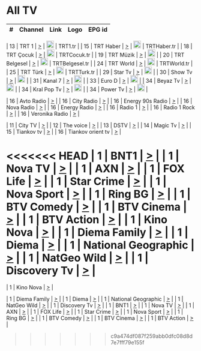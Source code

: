 <h1>All TV</h1>

| #   | Channel        | Link  | Logo | EPG id |
|:---:|:--------------:|:-----:|:----:|:------:|

| 13  | TRT 1            | [>](https://tv-trt1.medya.trt.com.tr/master.m3u8) | <img height="20" src="https://i.imgur.com/j786OLG.png"/> | TRT1.tr |
| 15  | TRT Haber        | [>](https://tv-trthaber.medya.trt.com.tr/master.m3u8) | <img height="20" src="https://i.imgur.com/OVfo8Ab.png"/> | TRTHaber.tr |
| 18  | TRT Çocuk        | [>](https://tv-trtcocuk.medya.trt.com.tr/master.m3u8) | <img height="20" src="https://i.imgur.com/QLFmD6d.png"/> | TRTCocuk.tr |
| 19  | TRT Müzik        | [>](https://tv-trtmuzik.medya.trt.com.tr/master.m3u8) | <img height="20" src="https://i.imgur.com/fIVFCEd.png"/> |
| 20  | TRT Belgesel     | [>](https://tv-trtbelgesel.medya.trt.com.tr/master.m3u8) | <img height="20" src="https://i.imgur.com/MGO87pe.png"/> | TRTBelgesel.tr |
| 24  | TRT World        | [>](https://tv-trtworld.medya.trt.com.tr/master.m3u8) | <img height="20" src="https://i.imgur.com/JEA2xpv.png"/> | TRTWorld.tr |
| 25  | TRT Türk         | [>](https://tv-trtturk.medya.trt.com.tr/master.m3u8) | <img height="20" src="https://i.imgur.com/OSTOQNw.png"/> | TRTTurk.tr |
| 29  | Star Tv   | [>](https://dogus-live.daioncdn.net/startv/startv_360p.m3u8) | <img height="20" src="https://i.imgur.com/IebUZx1.png"/> |
| 30  | Show Tv     | [>](https://ciner-live.daioncdn.net/showtv/showtv.m3u8) | <img height="20" src="https://i.imgur.com/IebUZx1.png"/> |
| 31  | Kanal 7     | [>](https://kanal7-live.daioncdn.net/kanal7/kanal7.m3u8) | <img height="20" src="https://i.imgur.com/IebUZx1.png"/> |
| 33  | Euro D    | [>](https://www.youtube.com/user/KanalD/live) | <img height="20" src="https://i.imgur.com/IebUZx1.png"/> |
| 34  | Beyaz Tv     | [>](https://beyaztv-live.daioncdn.net/beyaztv/beyaztv.m3u8) | <img height="20" src="https://i.imgur.com/IebUZx1.png"/> |
| 34  | Kral Pop Tv     | [>](https://www.youtube.com/watch?v=GuFTuKoXepw) | <img height="20" src="https://i.imgur.com/IebUZx1.png"/> |
| 34  | Power Tv     | [>](https://livetv.powerapp.com.tr/powerTV/powerhd.smil/chunklist.m3u8) | <img height="20" src="https://i.imgur.com/IebUZx1.png"/> |

| 16  | Avto Radio | [>](http://stream.metacast.eu/avtoradio.mp3.m3u) |
| 16  | City Radio | [>](http://stream.metacast.eu/city.aac.m3u) |
| 16  | Energy 90s Radio | [>](http://stream.metacast.eu/energy-90s.m3u) |
| 16  | Nova Radio | [>](http://stream.metacast.eu/nova.aac.m3u) |
| 16  | Energy Radio | [>](http://stream.metacast.eu/nrj.aac.m3u) |
| 16  | Radio 1 | [>](http://stream.metacast.eu/radio1.aac.m3u) |
| 16  | Radio 1 Rock | [>](http://stream.metacast.eu/radio1rock.aac.m3u) |
| 16  | Veronika Radio | [>](http://stream.metacast.eu/veronika.aac.m3u) |

| 11  | City TV | [>](https://tv.city.bg/play/tshls/citytv/index.m3u8) |
| 12  | The voice | [>](https://bss1.neterra.tv/thevoice/thevoice.m3u8) |
| 13  | DSTV | [>](http://46.249.95.140:8081/hls/data.m3u8) |
| 14  | Magic Tv | [>](https://bss1.neterra.tv/magictv/magictv.m3u8) |
| 15  | Tiankov tv | [>](https://streamer103.neterra.tv/tiankov-folk/live.m3u8) |
| 16  | Tiankov orient tv | [>](https://streamer103.neterra.tv/tiankov-orient/live.m3u8) |

<<<<<<< HEAD
| 1 | BNT1 | [>](https://ymkaya.xyz:13730/tv/bnt1/playlist.m3u8?wmsAuthSign=c2VydmVyX3RpbWU9Mi8yMy8yMDI1IDc6MzI6NTkgUE0maGFzaF92YWx1ZT1McGpvTXVwSFFWaDNVLytjZUpwWHpRPT0mdmFsaWRtaW51dGVzPTYw) |
| 1 | Nova TV | [>](https://ymkaya.xyz:13730/tv/novatv/playlist.m3u8?wmsAuthSign=c2VydmVyX3RpbWU9Mi8yMy8yMDI1IDc6MzM6MDggUE0maGFzaF92YWx1ZT1JMUZmTDltcm1yKzAvOHlhSklYeHRBPT0mdmFsaWRtaW51dGVzPTYw) |
| 1 | AXN | [>](https://ymkaya.xyz:13730/tv/axn/playlist.m3u8?wmsAuthSign=c2VydmVyX3RpbWU9Mi8yMy8yMDI1IDc6MzM6MTggUE0maGFzaF92YWx1ZT1ZRzZQSzR6bFFZemJCNHJjc2d5YTFnPT0mdmFsaWRtaW51dGVzPTYw) |
| 1 | FOX Life | [>](https://ymkaya.xyz:13730/tv/foxlife/playlist.m3u8?wmsAuthSign=c2VydmVyX3RpbWU9Mi8yMy8yMDI1IDc6MzM6MjggUE0maGFzaF92YWx1ZT1Idm5nSzVzcTkxVXlUVWo0NDR6a2lBPT0mdmFsaWRtaW51dGVzPTYw) |
| 1 | Star Crime | [>](https://ymkaya.xyz:13730/tv/foxcrime/playlist.m3u8?wmsAuthSign=c2VydmVyX3RpbWU9Mi8yMy8yMDI1IDc6MzM6MzcgUE0maGFzaF92YWx1ZT04TEV1TE9WRXJNZTh5QjcyeTMxRFp3PT0mdmFsaWRtaW51dGVzPTYw) |
| 1 | Nova Sport | [>](https://ymkaya.xyz:13730/tv/novasport/playlist.m3u8?wmsAuthSign=c2VydmVyX3RpbWU9Mi8yMy8yMDI1IDc6MzM6NDcgUE0maGFzaF92YWx1ZT1raXR6Z2VxdWdYWDhhMjdkemZiWkV3PT0mdmFsaWRtaW51dGVzPTYw) |
| 1 | Ring BG | [>](https://ymkaya.xyz:13730/tv/ringbg/playlist.m3u8?wmsAuthSign=c2VydmVyX3RpbWU9Mi8yMy8yMDI1IDc6MzM6NTYgUE0maGFzaF92YWx1ZT1EYUtZczlOanRuZTV6ZHlZd1VscnZ3PT0mdmFsaWRtaW51dGVzPTYw) |
| 1 | BTV Comedy | [>](https://ymkaya.xyz:13730/tv/btvcomedy/playlist.m3u8?wmsAuthSign=c2VydmVyX3RpbWU9Mi8yMy8yMDI1IDc6MzQ6MDYgUE0maGFzaF92YWx1ZT1vTHNKY3FqMkRjYVA2azdWVDBEZVpBPT0mdmFsaWRtaW51dGVzPTYw) |
| 1 | BTV Cinema | [>](https://ymkaya.xyz:13730/tv/btvcinema/playlist.m3u8?wmsAuthSign=c2VydmVyX3RpbWU9Mi8yMy8yMDI1IDc6MzQ6MTUgUE0maGFzaF92YWx1ZT1nb1NRTVdCV3pCamhzbXZQT011c2xnPT0mdmFsaWRtaW51dGVzPTYw) |
| 1 | BTV Action | [>](https://ymkaya.xyz:13730/tv/btvaction/playlist.m3u8?wmsAuthSign=c2VydmVyX3RpbWU9Mi8yMy8yMDI1IDc6MzQ6MjUgUE0maGFzaF92YWx1ZT1BQWpxUkZDNVN5WnkwRENSYkJ3cXpnPT0mdmFsaWRtaW51dGVzPTYw) |
| 1 | Kino Nova | [>](https://ymkaya.xyz:13730/tv/kinonova/playlist.m3u8?wmsAuthSign=c2VydmVyX3RpbWU9Mi8yMy8yMDI1IDc6MzQ6MzQgUE0maGFzaF92YWx1ZT1PQ0hjRk9yem9xSUkzMHBZamREK0d3PT0mdmFsaWRtaW51dGVzPTYw) |
| 1 | Diema Family | [>](https://ymkaya.xyz:13730/tv/diemafamily/playlist.m3u8?wmsAuthSign=c2VydmVyX3RpbWU9Mi8yMy8yMDI1IDc6MzQ6NDQgUE0maGFzaF92YWx1ZT0vS1R5Nm5uUG92SW9xQ0dhaERwVnlnPT0mdmFsaWRtaW51dGVzPTYw) |
| 1 | Diema | [>](https://ymkaya.xyz:13730/tv/diema/playlist.m3u8?wmsAuthSign=c2VydmVyX3RpbWU9Mi8yMy8yMDI1IDc6MzU6MzggUE0maGFzaF92YWx1ZT1xMm1GSzY4aTRNWDNvK3JSd1JqdndBPT0mdmFsaWRtaW51dGVzPTYw) |
| 1 | National Geographic | [>](https://ymkaya.xyz:13730/tv/natgeo/playlist.m3u8?wmsAuthSign=c2VydmVyX3RpbWU9Mi8yMy8yMDI1IDc6MzU6NDggUE0maGFzaF92YWx1ZT1vaHF2NG12UXYza3IxaEVhZlY3VWNBPT0mdmFsaWRtaW51dGVzPTYw) |
| 1 | NatGeo Wild | [>](https://ymkaya.xyz:13730/tv/natgeowild/playlist.m3u8?wmsAuthSign=c2VydmVyX3RpbWU9Mi8yMy8yMDI1IDc6MzU6NTggUE0maGFzaF92YWx1ZT0xMzJxbzhOTG1jYzFWbXpsVktlMUZBPT0mdmFsaWRtaW51dGVzPTYw) |
| 1 | Discovery Tv | [>](https://ymkaya.xyz:13730/tv/discovery/playlist.m3u8?wmsAuthSign=c2VydmVyX3RpbWU9Mi8yMy8yMDI1IDc6MzY6MDcgUE0maGFzaF92YWx1ZT1haysxNFpCYnBDekQ4cjZBTUEzclpRPT0mdmFsaWRtaW51dGVzPTYw) |
=======


| 1 | Kino Nova | [>](https://ymkaya.xyz:11336/tv/kinonova/playlist.m3u8?wmsAuthSign=c2VydmVyX3RpbWU9MS8yLzIwMjUgNDo0MDoyMCBBTSZoYXNoX3ZhbHVlPWlFS1FrWEtMMVRFM3l5YklUWUJQUHc9PSZ2YWxpZG1pbnV0ZXM9NjA=) |

| 1 | Diema Family | [>](https://ymkaya.xyz:11336/tv/diemafamily/playlist.m3u8?wmsAuthSign=c2VydmVyX3RpbWU9MS8yLzIwMjUgNDo0MDozMCBBTSZoYXNoX3ZhbHVlPUVUaTVKTldvZTF5WVVCM0YwL21kaXc9PSZ2YWxpZG1pbnV0ZXM9NjA=) |
| 1 | Diema | [>](https://ymkaya.xyz:11336/tv/diema/playlist.m3u8?wmsAuthSign=c2VydmVyX3RpbWU9MS8yLzIwMjUgNDo0MDo0MCBBTSZoYXNoX3ZhbHVlPVlYMWVJT2NuUjNpUTBsaytEUFFOS2c9PSZ2YWxpZG1pbnV0ZXM9NjA=) |
| 1 | National Geographic | [>](https://ymkaya.xyz:11336/tv/natgeo/playlist.m3u8?wmsAuthSign=c2VydmVyX3RpbWU9MS8yLzIwMjUgNDo0MTo0MSBBTSZoYXNoX3ZhbHVlPTJQTlVmcG5nYWx0M013eUhGRGxnd0E9PSZ2YWxpZG1pbnV0ZXM9NjA=) |
| 1 | NatGeo Wild | [>](https://ymkaya.xyz:11336/tv/natgeowild/playlist.m3u8?wmsAuthSign=c2VydmVyX3RpbWU9MS8yLzIwMjUgNDo0MTo1MSBBTSZoYXNoX3ZhbHVlPVl1OXZaTTliN0hGWEN3eDBYd1duNkE9PSZ2YWxpZG1pbnV0ZXM9NjA=) |
| 1 | Discovery Tv | [>](https://ymkaya.xyz:11336/tv/discovery/playlist.m3u8?wmsAuthSign=c2VydmVyX3RpbWU9MS8yLzIwMjUgNDo0MjowMSBBTSZoYXNoX3ZhbHVlPWtBQmdLNlY2RmQwWElzMVYzSDJyVkE9PSZ2YWxpZG1pbnV0ZXM9NjA=) |
| 1 | BNT1 | [>](https://ymkaya.xyz:11336/tv/bnt1/playlist.m3u8?wmsAuthSign=c2VydmVyX3RpbWU9MS8yLzIwMjUgNDozODozOCBBTSZoYXNoX3ZhbHVlPVVrMVlRQXpJWlhYeUh6ZFVpSC9NMUE9PSZ2YWxpZG1pbnV0ZXM9NjA=) |
| 1 | Nova TV | [>](https://ymkaya.xyz:11336/tv/novatv/playlist.m3u8?wmsAuthSign=c2VydmVyX3RpbWU9MS8yLzIwMjUgNDozODo0OCBBTSZoYXNoX3ZhbHVlPUVxQjh1a0ZzYkVGZU8zZDFGTzdreVE9PSZ2YWxpZG1pbnV0ZXM9NjA=) |
| 1 | AXN | [>](https://ymkaya.xyz:11336/tv/axn/playlist.m3u8?wmsAuthSign=c2VydmVyX3RpbWU9MS8yLzIwMjUgNDozODo1OCBBTSZoYXNoX3ZhbHVlPUpkWStGY1hkNXhaOVpPZ0thQ0FZL3c9PSZ2YWxpZG1pbnV0ZXM9NjA=) |
| 1 | FOX Life | [>](https://ymkaya.xyz:11336/tv/foxlife/playlist.m3u8?wmsAuthSign=c2VydmVyX3RpbWU9MS8yLzIwMjUgNDozOToxMCBBTSZoYXNoX3ZhbHVlPWt1ZDc1T3AzYlZDTjJnSy9TU0xJZlE9PSZ2YWxpZG1pbnV0ZXM9NjA=) |
| 1 | Star Crime | [>](https://ymkaya.xyz:11336/tv/foxcrime/playlist.m3u8?wmsAuthSign=c2VydmVyX3RpbWU9MS8yLzIwMjUgNDozOToyMCBBTSZoYXNoX3ZhbHVlPXIwVU45Nm9FR1l2enNkTG9TanBxbmc9PSZ2YWxpZG1pbnV0ZXM9NjA=) |
| 1 | Nova Sport | [>](https://ymkaya.xyz:11336/tv/novasport/playlist.m3u8?wmsAuthSign=c2VydmVyX3RpbWU9MS8yLzIwMjUgNDozOTozMCBBTSZoYXNoX3ZhbHVlPXlSZ0UxazVaM0xhSmc0NmR4T0c1T2c9PSZ2YWxpZG1pbnV0ZXM9NjA=) |
| 1 | Ring BG | [>](https://ymkaya.xyz:11336/tv/ringbg/playlist.m3u8?wmsAuthSign=c2VydmVyX3RpbWU9MS8yLzIwMjUgNDozOTo0MCBBTSZoYXNoX3ZhbHVlPTR4aUlFNHVUYWN4enY1WkVuOFZma2c9PSZ2YWxpZG1pbnV0ZXM9NjA=) |
| 1 | BTV Comedy | [>](https://ymkaya.xyz:11336/tv/btvcomedy/playlist.m3u8?wmsAuthSign=c2VydmVyX3RpbWU9MS8yLzIwMjUgNDozOTo1MCBBTSZoYXNoX3ZhbHVlPUtrMTJ2RHNTTUU1RFp1ZkVOdXFSK3c9PSZ2YWxpZG1pbnV0ZXM9NjA=) |
| 1 | BTV Cinema | [>](https://ymkaya.xyz:11336/tv/btvcinema/playlist.m3u8?wmsAuthSign=c2VydmVyX3RpbWU9MS8yLzIwMjUgNDozOTo1OSBBTSZoYXNoX3ZhbHVlPTZWcU9FZW56cG1NM1lrYy8xNE5NeHc9PSZ2YWxpZG1pbnV0ZXM9NjA=) |
| 1 | BTV Action | [>](https://ymkaya.xyz:11336/tv/btvaction/playlist.m3u8?wmsAuthSign=c2VydmVyX3RpbWU9MS8yLzIwMjUgNDo0MDoxMCBBTSZoYXNoX3ZhbHVlPUlDd0ErRkZVWThyMVZwR3c2REdGZ3c9PSZ2YWxpZG1pbnV0ZXM9NjA=) |
>>>>>>> c9a474df087f259abb0dfc08d8d7e7fff79e155f
